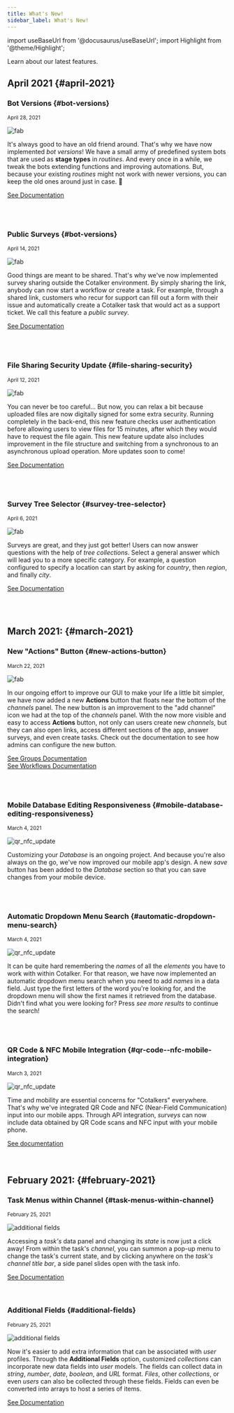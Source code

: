 ```yaml
---
title: What's New!
sidebar_label: What's New!
---
```

import useBaseUrl from '@docusaurus/useBaseUrl'; 
import Highlight from '@theme/Highlight';

<span class="hero__subtitle">Learn about our latest features.</span>

<!-- <img alt="title image" class="img_title" src={useBaseUrl('img/design/title_pages/Updates.svg')} /> -->
<!-- <br/> -->

## April 2021 {#april-2021}

<!-- New Feature begins after this line.-->

<div class="card-demo">
<div class="card">
<div class="card__header">

### Bot Versions {#bot-versions}

<small class="avatar__subtitle">April 28, 2021</small>
</div>
<div class="card__image">
<img alt="fab" class="img_card item shadow--tl" src={useBaseUrl('img/updates/update_old_bot.jpg')} />
<br/>
</div>
<div class="card__body">

It's always good to have an old friend around. That's why we have now implemented _bot versions_! We have a small army of predefined system bots that are used as **stage types** in _routines_. And every once in a while, we tweak the bots extending functions and improving automations. But, because your existing _routines_ might not work with newer versions, you can keep the old ones around just in case. 🤖

</div>
<div class="card__footer">

<a class ="button button--secondary button--block" href="/docs/documentation/automation/admin_routine#stage-type-versions">See Documentation</a>
<br/>

</div>
</div>
</div>
<br/>
<br/>

<!-- New Feature begins after this line.-->

<div class="card-demo">
<div class="card">
<div class="card__header">

### Public Surveys {#bot-versions}

<small class="avatar__subtitle">April 14, 2021</small>
</div>
<div class="card__image">
<img alt="fab" class="img_card item shadow--tl" src={useBaseUrl('img/admin_survey_share_00.png')} />
<br/>
</div>
<div class="card__body">

Good things are meant to be shared. That's why we've now implemented survey sharing outside the Cotalker environment. By simply sharing the link, anybody can now start a workflow or create a task.  For example, through a shared link, customers who recur for support can fill out a form with their issue and automatically create a Cotalker task that would act as a support ticket. We call this feature a _public survey_.

</div>
<div class="card__footer">

<a class ="button button--secondary button--block" href="/docs/documentation/admin/workflows/admin_workflow_public_survey">See Documentation</a>
<br/>

</div>
</div>
</div>
<br/>
<br/>

<!-- New Feature begins after this line.-->

<div class="card-demo">
<div class="card">
<div class="card__header">

### File Sharing Security Update {#file-sharing-security}

<small class="avatar__subtitle">April 12, 2021</small>
</div>
<div class="card__image">
<img alt="fab" class="img_card item shadow--tl" src={useBaseUrl('img/updates/stockvault-digital-padlock-on-data-screen-web-and-data-security180399.jpg')} />
<br/>
</div>
<div class="card__body">

You can never be too careful... But now, you can relax a bit because uploaded files are now digitally signed for some extra security. Running completely in the back-end, this new feature checks user authentication before allowing users to view files for 15 minutes, after which they would have to request the file again. This new feature update also includes improvement in the file structure and switching from a synchronous to an asynchronous upload operation. More updates soon to come!

</div>
<div class="card__footer">

<a class ="button button--secondary button--block" href="/docs/documentation/api/communication/files">See Documentation</a>
<br/>

</div>
</div>
</div>
<br/>
<br/>

<!-- New Feature begins after this line.-->

<div class="card-demo">
<div class="card">
<div class="card__header">

### Survey Tree Selector {#survey-tree-selector}

<small class="avatar__subtitle">April 6, 2021</small>
</div>
<div class="card__image">
<img alt="fab" class="img_card item shadow--tl" src={useBaseUrl('img/admin_survey_tree_selector_01.png')} />
<br/>
</div>
<div class="card__body">

Surveys are great, and they just got better! Users can now answer questions with the help of _tree collections_. Select a general answer which will lead you to a more specific category. For example, a question configured to specify a location can start by asking for _country_, then _region_, and finally _city_.

</div>
<div class="card__footer">

<a class ="button button--secondary button--block" href="/docs/documentation/admin/admin_survey#tree-selector">See Documentation</a>
<br/>

</div>
</div>
</div>
<br/>
<br/>

<!-- New Feature begins after this line.-->

## March 2021: {#march-2021}

<!-- New Feature begins after this line.-->

<div class="card-demo">
<div class="card">
<div class="card__header">

### New "Actions" Button {#new-actions-button}

<small class="avatar__subtitle">March 22, 2021</small>
</div>
<div class="card__image">
<img alt="fab" class="img_card item shadow--tl" src={useBaseUrl('img/updates_fab_march_2021.png')} />
<br/>
</div>
<div class="card__body">

In our ongoing effort to improve our GUI to make your life a little bit simpler, we have now added a new **Actions** button that floats near the bottom of the _channels_ panel. The new button is an improvement to the "add channel" icon we had at the top of the _channels_ panel. With the now more visible and easy to access **Actions** button, not only can users create new _channels_, but they can also open links, access different sections of the app, answer surveys, and even create tasks. Check out the documentation to see how admins can configure the new button.

</div>
<div class="card__footer">

<a class ="button button--secondary button--block" href="/docs/documentation/admin/admin_group#channel-creation-section">See Groups Documentation</a>
<br/>
<a class ="button button--secondary button--block" href="/docs/documentation/admin/workflows/admin_workflow_groups#channel-creation-section">See Workflows Documentation</a>
<br/>

</div>
</div>
</div>
<br/>
<br/>

<!-- New Feature begins after this line.-->

<div class="card-demo">
<div class="card">
<div class="card__header">

### Mobile Database Editing Responsiveness {#mobile-database-editing-responsiveness}

<small class="avatar__subtitle">March 4, 2021</small>
</div>
<div class="card__image">
<img alt="qr_nfc_update" class="img_card item shadow--tl" src={useBaseUrl('img/update_database_mobile_save.png')} />
<br/>
</div>
<div class="card__body">

Customizing your _Database_ is an ongoing project. And because you're also always on the go, we've now improved our mobile app's design. A new _save_ button has been added to the _Database_ section so that you can save changes from your mobile device.

</div>
<div class="card__footer">

</div>
</div>
</div>
<br/>
<br/>

<!-- New Feature begins after this line.-->

<div class="card-demo">
<div class="card">
<div class="card__header">

### Automatic Dropdown Menu Search {#automatic-dropdown-menu-search}

<small class="avatar__subtitle">March 4, 2021</small>
</div>
<div class="card__image">
<img alt="qr_nfc_update" class="img_card item shadow--tl" src={useBaseUrl('img/update_dropdown_menu_00.png')} />
<br/>
</div>
<div class="card__body">

It can be quite hard remembering the _names_ of all the _elements_ you have to work with within Cotalker. For that reason, we have now implemented an automatic dropdown menu search when you need to add _names_ in a data field. Just type the first letters of the word you're looking for, and the dropdown menu will show the first names it retrieved from the database. Didn't find what you were looking for? Press _see more results_ to continue the search!

</div>
<div class="card__footer">

</div>
</div>
</div>
<br/>
<br/>

<!-- New Feature begins after this line.-->

<div class="card-demo">
<div class="card">
<div class="card__header">

### QR Code & NFC Mobile Integration {#qr-code--nfc-mobile-integration}

<small class="avatar__subtitle">March 3, 2021</small>
</div>
<div class="card__image">
<img alt="qr_nfc_update" class="img_card item shadow--tl" src={useBaseUrl('img/update_qr_nfc_00.png')} />
<br/>
</div>
<div class="card__body">

Time and mobility are essential concerns for "Cotalkers" everywhere. That's why we've integrated QR Code and NFC (Near-Field Communication) input into our mobile apps. Through API integration, _surveys_ can now include data obtained by QR Code scans and NFC input with your mobile phone.

</div>
<div class="card__footer">
<a class ="button button--secondary button--block" href="/docs/documentation/api/surveys/questions#qr-code--nfc-function">See documentation</a>
</div>
</div>
</div>
<br/>
<br/>

<!-- New Feature begins after this line.-->

## February 2021: {#february-2021}

<!-- New Feature begins after this line.-->

<div class="card-demo">
<div class="card">
<div class="card__header">

### Task Menus within Channel {#task-menus-within-channel}

<small class="avatar__subtitle">February 25, 2021</small>
</div>
<div class="card__image">
<img alt="additional fields" class="img_card item shadow--tl" src={useBaseUrl('img/update_tasks_popups_00.png')} />
<br/>
</div>
<div class="card__body">

Accessing a _task's_ data panel and changing its _state_ is now just a click away! From within the task's _channel_, you can summon a pop-up menu to change the task's current state, and by clicking anywhere on the _task's channel title bar_, a side panel slides open with the task info.

</div>
<div class="card__footer">
<a class ="button button--secondary button--block" href='/docs/documentation/client/groups_channels#task-menus-within-channel'>See Documentation</a>
</div>
</div>
</div>
<br/>
<br/>

<!-- New Feature begins after this line.-->

<div class="card-demo">
<div class="card">
<div class="card__header">

### Additional Fields {#additional-fields}

<small class="avatar__subtitle">February 25, 2021</small>
</div>
<div class="card__image">
<img alt="additional fields" class="img_card item shadow--tl" src={useBaseUrl('img/update_user_additional_00.png')} />
<br/>
</div>
<div class="card__body">

Now it's easier to add extra information that can be associated with _user_ profiles. Through the **Additional Fields** option, customized _collections_ can incorporate new data fields into _user_ models. The fields can collect data in _string_, _number_, _date_, _boolean_, and _URL_ format. _Files_, other _collections_, or even _users_ can also be collected through these fields. Fields can even be converted into arrays to host a series of items.

</div>
<div class="card__footer">
<a class ="button button--secondary button--block" href='/docs/documentation/admin/users#additional-fields'>See Documentation</a>
</div>
</div>
</div>
<br/>
<br/>

<!-- New Feature begins after this line.-->



<!-- End of the card holder -->
